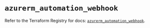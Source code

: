 # `azurerm_automation_webhook`

Refer to the Terraform Registry for docs: [`azurerm_automation_webhook`](https://registry.terraform.io/providers/hashicorp/azurerm/4.34.0/docs/resources/automation_webhook).
